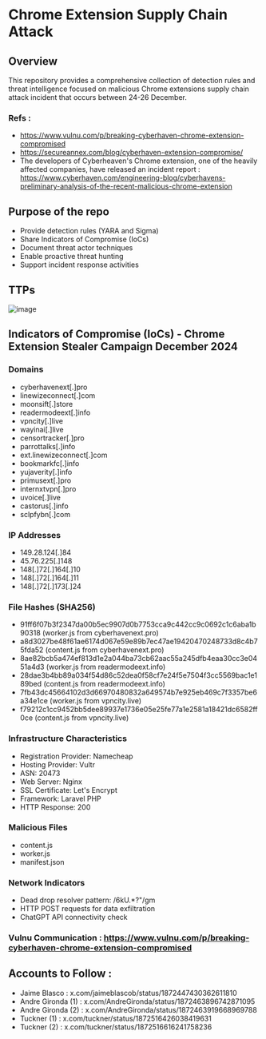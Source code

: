 # Chrome Extension Supply Chain Attack
## Overview
This repository provides a comprehensive collection of detection rules and threat intelligence focused on malicious Chrome extensions supply chain attack incident that occurs between 24-26 December.

### Refs : 
- https://www.vulnu.com/p/breaking-cyberhaven-chrome-extension-compromised
- https://secureannex.com/blog/cyberhaven-extension-compromise/
- The developers of Cyberheaven's Chrome extension, one of the heavily affected companies, have released an incident report : https://www.cyberhaven.com/engineering-blog/cyberhavens-preliminary-analysis-of-the-recent-malicious-chrome-extension

## Purpose of the repo 
- Provide detection rules (YARA and Sigma)
- Share Indicators of Compromise (IoCs)
- Document threat actor techniques
- Enable proactive threat hunting
- Support incident response activities

## TTPs 
![image](https://github.com/user-attachments/assets/8454952a-a50e-4daf-9aa7-ec7b5d98901a)

## Indicators of Compromise (IoCs) - Chrome Extension Stealer Campaign December  2024
### Domains
- cyberhavenext[.]pro
- linewizeconnect[.]com
- moonsift[.]store
- readermodeext[.]info
- vpncity[.]live
- wayinai[.]live
- censortracker[.]pro
- parrottalks[.]info
- ext.linewizeconnect[.]com
- bookmarkfc[.]info
- yujaverity[.]info
- primusext[.]pro
- internxtvpn[.]pro
- uvoice[.]live
- castorus[.]info
- sclpfybn[.]com

### IP Addresses

- 149.28.124[.]84
- 45.76.225[.]148
- 148[.]72[.]164[.]10
- 148[.]72[.]164[.]11
- 148[.]72[.]173[.]24

### File Hashes (SHA256)

- 91ff6f07b3f2347da00b5ec9907d0b7753cca9c442cc9c0692c1c6aba1b90318 (worker.js from cyberhavenext.pro)
- a8d3027be48f61ae6174d067e59e89b7ec47ae19420470248733d8c4b75fda52 (content.js from cyberhavenext.pro)
- 8ae82bcb5a474ef813d1e2a044ba73cb62aac55a245dfb4eaa30cc3e0451a4d3 (worker.js from readermodeext.info)
- 28dae3b4bb89a034f54d86c52dea0f58cf7e24f5e7504f3cc5569bac1e189bed (content.js from readermodeext.info)
- 7fb43dc45664102d3d66970480832a649574b7e925eb469c7f3357be6a34e1ce (worker.js from vpncity.live)
- f79212c1cc9452bb5dee89937e1736e05e25fe77a1e2581a18421dc6582ff0ce (content.js from vpncity.live)

### Infrastructure Characteristics

- Registration Provider: Namecheap
- Hosting Provider: Vultr
- ASN: 20473
- Web Server: Nginx
- SSL Certificate: Let's Encrypt
- Framework: Laravel PHP
- HTTP Response: 200

### Malicious Files

- content.js
- worker.js
- manifest.json

### Network Indicators

- Dead drop resolver pattern: /6kU.*?"/gm
- HTTP POST requests for data exfiltration
- ChatGPT API connectivity check

### Vulnu Communication : https://www.vulnu.com/p/breaking-cyberhaven-chrome-extension-compromised

## Accounts to Follow : 
- Jaime Blasco : x.com/jaimeblascob/status/1872447430362611810
- Andre Gironda (1) : x.com/AndreGironda/status/1872463896742871095
- Andre Gironda (2) : x.com/AndreGironda/status/1872463919668969788
- Tuckner (1) : x.com/tuckner/status/1872516426038419631
- Tuckner (2) : x.com/tuckner/status/1872516616241758236
